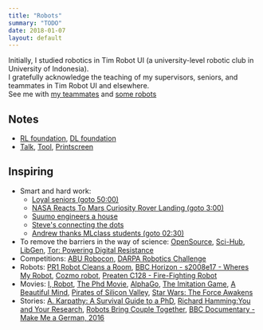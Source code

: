 ```yaml
---
title: "Robots"
summary: "TODO"
date: 2018-01-07
layout: default
---
```


Initially, I studied robotics in Tim Robot UI (a university-level robotic club in University of Indonesia). <br />
I gratefully acknowledge the teaching of my supervisors, seniors, and teammates in Tim Robot UI and elsewhere. <br />
See me with [my teammates](https://photos.app.goo.gl/7ChgnYcrqtAY2ieJ2) and [some robots](https://photos.app.goo.gl/soMObj1VDShBW1sL2)

## Notes
* [RL foundation](https://github.com/tttor/rl-foundation),
  [DL foundation](https://github.com/tttor/dl-foundation)
* [Talk](https://github.com/tttor/talk), [Tool](https://github.com/tttor/tool), [Printscreen](https://photos.app.goo.gl/p2xnILiK5HJ1l4S52)

## Inspiring
* Smart and hard work:
  * [Loyal seniors (goto 50:00)](https://www.youtube.com/watch?v=qMgGqHo8nsg)
  * [NASA Reacts To Mars Curiosity Rover Landing (goto 3:00)](https://www.youtube.com/watch?v=svUJdzMHwmM)
  * [Suumo engineers a house](https://www.facebook.com/adobomagazine/videos/10154217936341758/?hc_ref=ARQPbYFzKwLiSCy2j41DfWU34THIdw_-cf_wfakDndSMSECDuX_YcKY8Ep6KPKttqdw)
  * [Steve's connecting the dots](https://www.youtube.com/watch?v=UF8uR6Z6KLc)
  * [Andrew thanks MLclass students (goto 02:30)](https://www.youtube.com/watch?v=Qz41Q89cHGM&list=PLVJA7edNhnRTYqqW5zIj0gkVmxWnkXqTP&index=107)
* To remove the barriers in the way of science:
  [OpenSource](https://opensource.guide/),
  [Sci-Hub](https://en.wikipedia.org/wiki/Sci-Hub),
  [LibGen](https://en.wikipedia.org/wiki/Library_Genesis),
  [Tor: Powering Digital Resistance](https://www.torproject.org/)
* Competitions:
  [ABU Robocon](https://en.wikipedia.org/wiki/ABU_Robocon),
  [DARPA Robotics Challenge](https://spectrum.ieee.org/automaton/robotics/humanoids/drc-finals-course)
* Robots:
  [PR1 Robot Cleans a Room](https://www.youtube.com/watch?v=jJ4XtyMoxIA),
  [BBC Horizon - s2008e17 - Wheres My Robot](https://ok.ru/video/281973623525),
  [Cozmo robot](https://www.youtube.com/watch?time_continue=17&v=ldi1NCpe2Aw),
  [Preaten C128 - Fire-Fighting Robot](https://www.youtube.com/watch?v=HcHZ694psGw)
* Movies:
  [I, Robot](https://en.wikipedia.org/wiki/I,_Robot_(film)),
  [The Phd Movie](https://phdmovie.com/),
  [AlphaGo](https://www.alphagomovie.com/),
  [The Imitation Game](https://en.wikipedia.org/wiki/The_Imitation_Game),
  [A Beautiful Mind](http://www.imdb.com/title/tt0268978/),
  [Pirates of Silicon Valley](https://en.wikipedia.org/wiki/Pirates_of_Silicon_Valley),
  [Star Wars: The Force Awakens](https://en.wikipedia.org/wiki/Star_Wars:_The_Force_Awakens)
* Stories:
  [A. Karpathy: A Survival Guide to a PhD](http://karpathy.github.io/2016/09/07/phd/),
  [Richard Hamming:You and Your Research](http://www.cs.virginia.edu/~robins/YouAndYourResearch.html),
  [Robots Bring Couple Together](https://spectrum.ieee.org/automaton/robotics/humanoids/engaging-with-robots),
  [BBC Documentary - Make Me a German, 2016](https://www.youtube.com/watch?v=ls-4jDyieVs)
